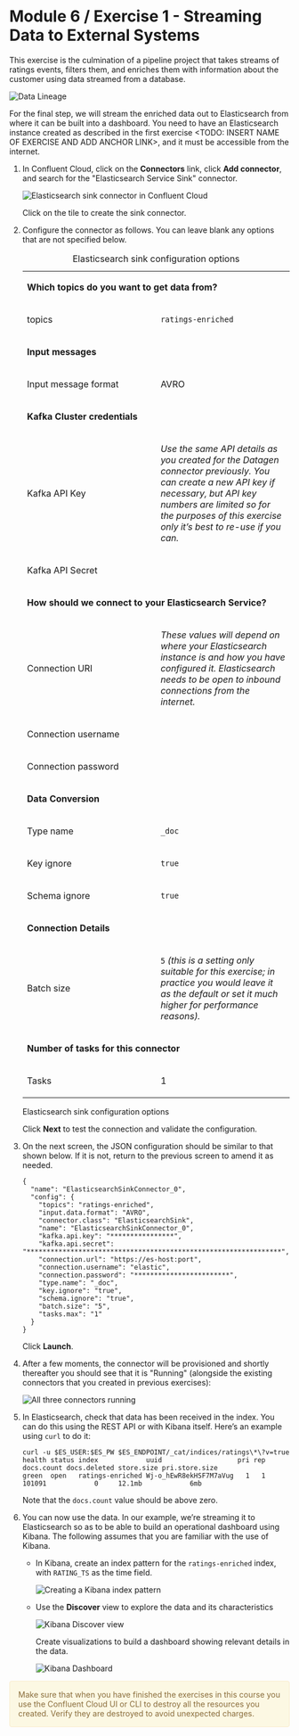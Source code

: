 # Module 6 / Exercise 1 - Streaming Data to External Systems

This exercise is the culmination of a pipeline project that takes streams of ratings events, filters them, and enriches them with information about the customer using data streamed from a database.

![Data Lineage](images/dp06-01-01.png)

For the final step, we will stream the enriched data out to Elasticsearch from where it can be built into a dashboard. You need to have an Elasticsearch instance created as described in the first exercise &lt;TODO: INSERT NAME OF EXERCISE AND ADD ANCHOR LINK&gt;, and it must be accessible from the internet.

1.  In Confluent Cloud, click on the **Connectors** link, click **Add connector**, and search for the "Elasticsearch Service Sink" connector.

    ![Elasticsearch sink connector in Confluent Cloud](images/dp06-01-02.png)

    Click on the tile to create the sink connector.

2.  Configure the connector as follows. You can leave blank any options that are not specified below.

    <table><caption>Elasticsearch sink configuration options</caption><colgroup><col style="width: 50%" /><col style="width: 50%" /></colgroup><tbody><tr class="odd"><td style="text-align: left;" colspan="2"><p><strong>Which topics do you want to get data from?</strong></p></td></tr><tr class="even"><td style="text-align: left;"><p>topics</p></td><td style="text-align: left;"><p><code>ratings-enriched</code></p></td></tr><tr class="odd"><td style="text-align: left;" colspan="2"><p><strong>Input messages</strong></p></td></tr><tr class="even"><td style="text-align: left;"><p>Input message format</p></td><td style="text-align: left;"><p>AVRO</p></td></tr><tr class="odd"><td style="text-align: left;" colspan="2"><p><strong>Kafka Cluster credentials</strong></p></td></tr><tr class="even"><td style="text-align: left;"><p>Kafka API Key</p></td><td style="text-align: left;"><p><em>Use the same API details as you created for the Datagen connector previously. You can create a new API key if necessary, but API key numbers are limited so for the purposes of this exercise only it’s best to re-use if you can.</em></p></td></tr><tr class="odd"><td style="text-align: left;"><p>Kafka API Secret</p></td><td></td></tr><tr class="even"><td style="text-align: left;" colspan="2"><p><strong>How should we connect to your Elasticsearch Service?</strong></p></td></tr><tr class="odd"><td style="text-align: left;"><p>Connection URI</p></td><td style="text-align: left;"><p><em>These values will depend on where your Elasticsearch instance is and how you have configured it. Elasticsearch needs to be open to inbound connections from the internet.</em></p></td></tr><tr class="even"><td style="text-align: left;"><p>Connection username</p></td><td></td></tr><tr class="odd"><td style="text-align: left;"><p>Connection password</p></td><td></td></tr><tr class="even"><td style="text-align: left;" colspan="2"><p><strong>Data Conversion</strong></p></td></tr><tr class="odd"><td style="text-align: left;"><p>Type name</p></td><td style="text-align: left;"><p><code>_doc</code></p></td></tr><tr class="even"><td style="text-align: left;"><p>Key ignore</p></td><td style="text-align: left;"><p><code>true</code></p></td></tr><tr class="odd"><td style="text-align: left;"><p>Schema ignore</p></td><td style="text-align: left;"><p><code>true</code></p></td></tr><tr class="even"><td style="text-align: left;" colspan="2"><p><strong>Connection Details</strong></p></td></tr><tr class="odd"><td style="text-align: left;"><p>Batch size</p></td><td style="text-align: left;"><p><code>5</code> <em>(this is a setting only suitable for this exercise; in practice you would leave it as the default or set it much higher for performance reasons).</em></p></td></tr><tr class="even"><td style="text-align: left;" colspan="2"><p><strong>Number of tasks for this connector</strong></p></td></tr><tr class="odd"><td style="text-align: left;"><p>Tasks</p></td><td style="text-align: left;"><p>1</p></td></tr></tbody></table>

    Elasticsearch sink configuration options

    Click **Next** to test the connection and validate the configuration.

3.  On the next screen, the JSON configuration should be similar to that shown below. If it is not, return to the previous screen to amend it as needed.

        {
          "name": "ElasticsearchSinkConnector_0",
          "config": {
            "topics": "ratings-enriched",
            "input.data.format": "AVRO",
            "connector.class": "ElasticsearchSink",
            "name": "ElasticsearchSinkConnector_0",
            "kafka.api.key": "****************",
            "kafka.api.secret": "****************************************************************",
            "connection.url": "https://es-host:port",
            "connection.username": "elastic",
            "connection.password": "************************",
            "type.name": "_doc",
            "key.ignore": "true",
            "schema.ignore": "true",
            "batch.size": "5",
            "tasks.max": "1"
          }
        }

    Click **Launch**.

4.  After a few moments, the connector will be provisioned and shortly thereafter you should see that it is "Running" (alongside the existing connectors that you created in previous exercises):

    ![All three connectors running](images/dp06-01-03.png)

5.  In Elasticsearch, check that data has been received in the index. You can do this using the REST API or with Kibana itself. Here’s an example using `curl` to do it:

        curl -u $ES_USER:$ES_PW $ES_ENDPOINT/_cat/indices/ratings\*\?v=true
        health status index            uuid                   pri rep docs.count docs.deleted store.size pri.store.size
        green  open   ratings-enriched Wj-o_hEwR8ekHSF7M7aVug   1   1     101091            0     12.1mb            6mb

    Note that the `docs.count` value should be above zero.

6.  You can now use the data. In our example, we’re streaming it to Elasticsearch so as to be able to build an operational dashboard using Kibana. The following assumes that you are familiar with the use of Kibana.

    -   In Kibana, create an index pattern for the `ratings-enriched` index, with `RATING_TS` as the time field.

        ![Creating a Kibana index pattern](images/dp06-01-04.png)

    -   Use the **Discover** view to explore the data and its characteristics

        ![Kibana Discover view](images/dp06-01-05.png)

        Create visualizations to build a dashboard showing relevant details in the data.

        ![Kibana Dashboard](images/dp06-01-06.png)

<div style="padding: 15px; border: 1px solid transparent; border-color: transparent; margin-bottom: 20px; border-radius: 4px; color: #8a6d3b;; background-color: #fcf8e3; border-color: #faebcc;">
Make sure that when you have finished the exercises in this course you use the Confluent Cloud UI or CLI to destroy all the resources you created. Verify they are destroyed to avoid unexpected charges.
</div>
